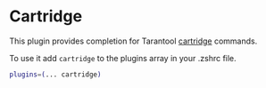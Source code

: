 # Cartridge

This plugin provides completion for Tarantool [cartridge](https://www.tarantool.io/en/cartridge/) commands.

To use it add `cartridge` to the plugins array in your .zshrc file.

```zsh
plugins=(... cartridge)
```
